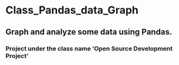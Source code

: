 # Class_Pandas_data_Graph

## Graph and analyze some data using Pandas.
### Project under the class name ‘Open Source Development Project’
